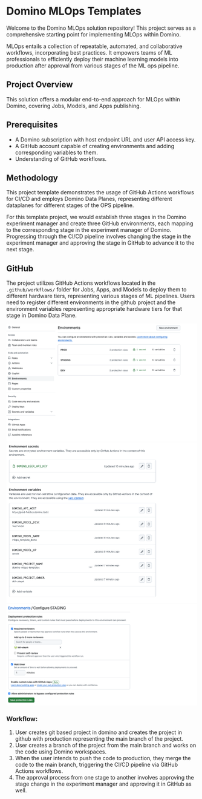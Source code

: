 # Domino MLOps Templates

Welcome to the Domino MLOps solution repository! This project serves as a comprehensive starting point for implementing MLOps within Domino.

MLOps entails a collection of repeatable, automated, and collaborative workflows, incorporating best practices. It empowers teams of ML professionals to efficiently deploy their machine learning models into production after approval from various stages of the ML ops pipeline.

## Project Overview

This solution offers a modular end-to-end approach for MLOps within Domino, covering Jobs, Models, and Apps publishing.

## Prerequisites

- A Domino subscription with host endpoint URL and user API access key.
- A GitHub account capable of creating environments and adding corresponding variables to them.
- Understanding of GitHub workflows.

## Methodology

This project template demonstrates the usage of GitHub Actions workflows for CI/CD and employs Domino Data Planes, representing different dataplanes for different stages of the OPS pipeline.

For this template project, we would establish three stages in the Domino experiment manager and create three GitHub environments, each mapping to the corresponding stage in the experiment manager of Domino. Progressing through the CI/CD pipeline involves changing the stage in the experiment manager and approving the stage in GitHub to advance it to the next stage.

## GitHub

The project utilizes GitHub Actions workflows located in the `.github/workflows/` folder for Jobs, Apps, and Models to deploy them to different hardware tiers, representing various stages of ML pipelines.
Users need to register different environments in the github project and the environment variables representing appropriate hardware tiers for that stage in Domino Data Plane.

![plot](./images/environments.png)
![plot](./images/environment_variables.png)
![plot](./images/approvers.png)



### Workflow:

1. User creates git based project in domino and creates the project in github with production representing the main branch of the project.
2. User creates a branch of the project from the main branch and works on the code using Domino workspaces.
3. When the user intends to push the code to production, they merge the code to the main branch, triggering the CI/CD pipeline via GitHub Actions workflows.
4. The approval process from one stage to another involves approving the stage change in the experiment manager and approving it in GitHub as well.
